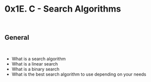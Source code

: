 <h1>0x1E. C - Search Algorithms</h1>
<br>
<h2>General</h2>
<br>
<ul>
<li>What is a search algorithm</li>
<li>What is a linear search</li>
<li>What is a binary search</li>
<li>What is the best search algorithm to use depending on your needs</li>
</ul>